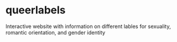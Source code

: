 # queerlabels
Interactive website with information on different lables for sexuality, romantic orientation, and gender identity
